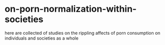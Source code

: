 # on-porn-normalization-within-societies
here are collected of studies on the rippling affects of porn consumption on individuals and societies as a whole
